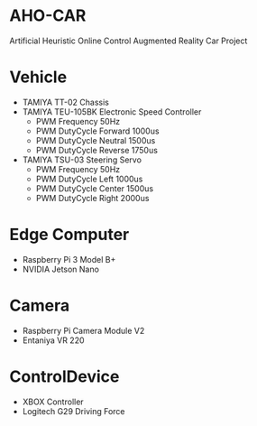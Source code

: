 # AHO-CAR
Artificial Heuristic Online Control Augmented Reality Car Project

# Vehicle
- TAMIYA TT-02 Chassis
- TAMIYA TEU-105BK Electronic Speed Controller
  - PWM Frequency 50Hz
  - PWM DutyCycle Forward 1000us
  - PWM DutyCycle Neutral 1500us
  - PWM DutyCycle Reverse 1750us
- TAMIYA TSU-03 Steering Servo
  - PWM Frequency 50Hz
  - PWM DutyCycle Left 1000us
  - PWM DutyCycle Center 1500us
  - PWM DutyCycle Right 2000us

# Edge Computer
- Raspberry Pi 3 Model B+
- NVIDIA Jetson Nano

# Camera
- Raspberry Pi Camera Module V2
- Entaniya VR 220

# ControlDevice
- XBOX Controller
- Logitech G29 Driving Force
